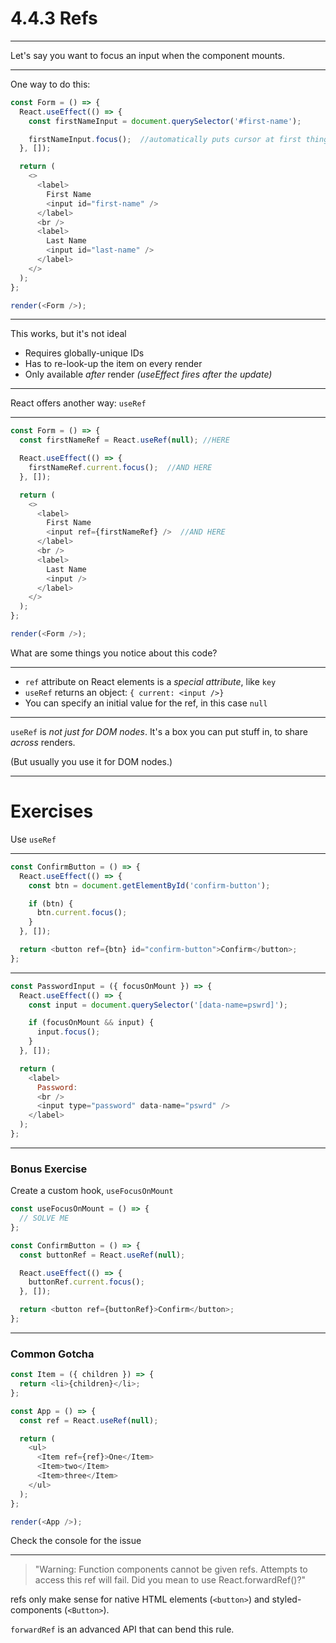 # 4.4.3 Refs

---

Let's say you want to focus an input when the component mounts.

---

One way to do this:

```js live=true
const Form = () => {
  React.useEffect(() => {
    const firstNameInput = document.querySelector('#first-name');

    firstNameInput.focus();  //automatically puts cursor at first thing. There's a better way to do it with React.
  }, []);

  return (
    <>
      <label>
        First Name
        <input id="first-name" />
      </label>
      <br />
      <label>
        Last Name
        <input id="last-name" />
      </label>
    </>
  );
};

render(<Form />);
```

---

This works, but it's not ideal

- Requires globally-unique IDs
- Has to re-look-up the item on every render
- Only available _after_ render _(useEffect fires after the update)_

---

React offers another way: `useRef`

---

```js live=true
const Form = () => {
  const firstNameRef = React.useRef(null); //HERE

  React.useEffect(() => {
    firstNameRef.current.focus();  //AND HERE
  }, []);

  return (
    <>
      <label>
        First Name
        <input ref={firstNameRef} />  //AND HERE
      </label>
      <br />
      <label>
        Last Name
        <input />
      </label>
    </>
  );
};

render(<Form />);
```

What are some things you notice about this code?

---

- `ref` attribute on React elements is a _special attribute_, like `key`
- `useRef` returns an object: `{ current: <input />}`
- You can specify an initial value for the ref, in this case `null`

---

`useRef` is _not just for DOM nodes_. It's a box you can put stuff in, to share _across_ renders.

(But usually you use it for DOM nodes.)

---

# Exercises

Use `useRef`

---

```js  FIXED
const ConfirmButton = () => {
  React.useEffect(() => {
    const btn = document.getElementById('confirm-button');

    if (btn) {
      btn.current.focus();
    }
  }, []);

  return <button ref={btn} id="confirm-button">Confirm</button>;
};
```

---

```js
const PasswordInput = ({ focusOnMount }) => {
  React.useEffect(() => {
    const input = document.querySelector('[data-name=pswrd]');

    if (focusOnMount && input) {
      input.focus();
    }
  }, []);

  return (
    <label>
      Password:
      <br />
      <input type="password" data-name="pswrd" />
    </label>
  );
};
```

---

### Bonus Exercise

Create a custom hook, `useFocusOnMount`

```js
const useFocusOnMount = () => {
  // SOLVE ME
};

const ConfirmButton = () => {
  const buttonRef = React.useRef(null);

  React.useEffect(() => {
    buttonRef.current.focus();
  }, []);

  return <button ref={buttonRef}>Confirm</button>;
};
```

---

### Common Gotcha

```js live=true
const Item = ({ children }) => {
  return <li>{children}</li>;
};

const App = () => {
  const ref = React.useRef(null);

  return (
    <ul>
      <Item ref={ref}>One</Item>
      <Item>two</Item>
      <Item>three</Item>
    </ul>
  );
};

render(<App />);
```

Check the console for the issue

---

> "Warning: Function components cannot be given refs. Attempts to access this ref will fail. Did you mean to use React.forwardRef()?"

refs only make sense for native HTML elements (`<button>`) and styled-components (`<Button>`).

`forwardRef` is an advanced API that can bend this rule.
